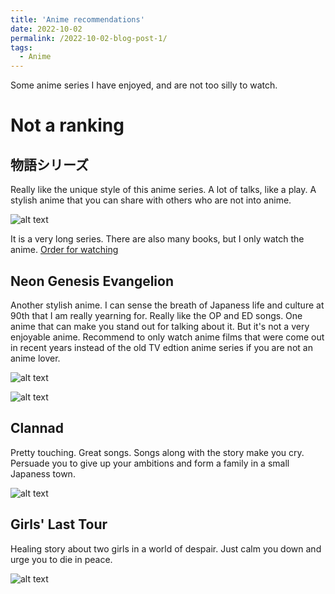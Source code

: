 ```yaml
---
title: 'Anime recommendations'
date: 2022-10-02
permalink: /2022-10-02-blog-post-1/
tags:
  - Anime
---
```


Some anime series I have enjoyed, and are not too silly to watch.

Not a ranking
======
物語シリーズ
------

Really like the unique style of this anime series. A lot of talks, like a play. A stylish anime that you can share with others who are not into anime. 

![alt text](https://upload.wikimedia.org/wikipedia/zh/a/aa/Monogatari_Series_Second_Season_Logo.jpg)

It is a very long series. There are also many books, but I only watch the anime. 
[Order for watching](https://mag.app-liv.jp/archive/131234/#627757)

Neon Genesis Evangelion
------

Another stylish anime. I can sense the breath of Japaness life and culture at 90th that I am really yearning for. Really like the OP and ED songs. One anime that can make you stand out for talking about it. But it's  not a very enjoyable anime. Recommend to only watch anime films that were come out in recent years instead of the old TV edtion anime series if you are not an anime lover.

![alt text](https://wallpaperaccess.com/full/3724556.png)

![alt text](https://static.zerochan.net/Neon.Genesis.Evangelion.full.232276.jpg)

Clannad
------

Pretty touching. Great songs. Songs along with the story make you cry. Persuade you to give up your ambitions and form a family in a small Japaness town. 

![alt text](https://s4.anilist.co/file/anilistcdn/media/anime/cover/large/bx1723-PzMdQPvfcxxA.png)

Girls' Last Tour
------

Healing story about two girls in a world of despair. Just calm you down and urge you to die in peace.

![alt text](https://i0.wp.com/moereviews.com/wp-content/uploads/2019/01/screenshot126-1.jpg?resize=752%2C440&ssl=1)




